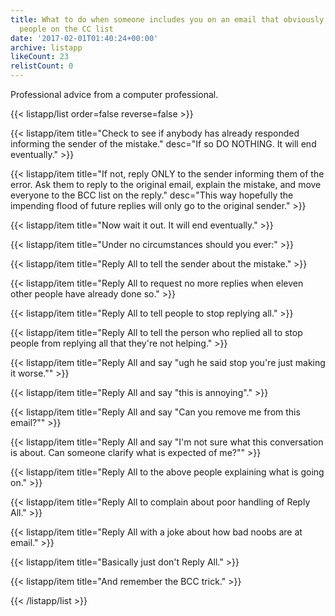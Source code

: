 ```yaml
---
title: What to do when someone includes you on an email that obviously has too many
  people on the CC list
date: '2017-02-01T01:40:24+00:00'
archive: listapp
likeCount: 23
relistCount: 0
---
```


Professional advice from a computer professional.

{{< listapp/list order=false reverse=false >}}

   {{< listapp/item title="Check to see if anybody has already responded informing the sender of the mistake."
      desc="If so DO NOTHING. It will end eventually." >}}

   {{< listapp/item title="If not, reply ONLY to the sender informing them of the error. Ask them to reply to the original email, explain the mistake, and move everyone to the BCC list on the reply."
      desc="This way hopefully the impending flood of future replies will only go to the original sender." >}}

   {{< listapp/item title="Now wait it out. It will end eventually." >}}

   {{< listapp/item title="Under no circumstances should you ever:" >}}

   {{< listapp/item title="Reply All to tell the sender about the mistake." >}}

   {{< listapp/item title="Reply All to request no more replies when eleven other people have already done so." >}}

   {{< listapp/item title="Reply All to tell people to stop replying all." >}}

   {{< listapp/item title="Reply All to tell the person who replied all to stop people from replying all that they're not helping." >}}

   {{< listapp/item title="Reply All and say \"ugh he said stop you're just making it worse.\"" >}}

   {{< listapp/item title="Reply All and say \"this is annoying\"." >}}

   {{< listapp/item title="Reply All and say \"Can you remove me from this email?\"" >}}

   {{< listapp/item title="Reply All and say \"I'm not sure what this conversation is about. Can someone clarify what is expected of me?\"" >}}

   {{< listapp/item title="Reply All to the above people explaining what is going on." >}}

   {{< listapp/item title="Reply All to complain about poor handling of Reply All." >}}

   {{< listapp/item title="Reply All with a joke about how bad noobs are at email." >}}

   {{< listapp/item title="Basically just don't Reply All." >}}

   {{< listapp/item title="And remember the BCC trick." >}}

{{< /listapp/list >}}
